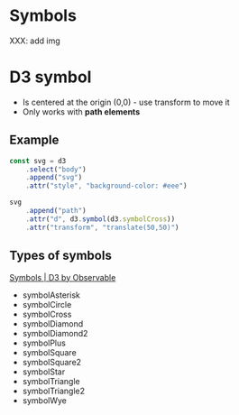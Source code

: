 
# Symbols
XXX: add img




# D3 symbol
* Is centered at the origin (0,0) - use transform to move it
* Only works with **path elements**

## Example
```javascript
const svg = d3
    .select("body")
    .append("svg")
    .attr("style", "background-color: #eee")

svg
    .append("path")
    .attr("d", d3.symbol(d3.symbolCross))
    .attr("transform", "translate(50,50)")
```


## Types of symbols
[Symbols | D3 by Observable](https://d3js.org/d3-shape/symbol)

* symbolAsterisk
* symbolCircle
* symbolCross
* symbolDiamond
* symbolDiamond2
* symbolPlus
* symbolSquare
* symbolSquare2
* symbolStar
* symbolTriangle
* symbolTriangle2
* symbolWye

